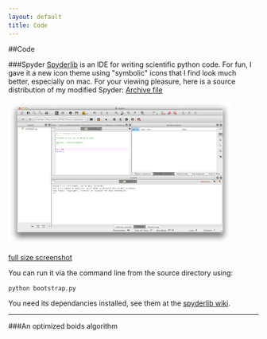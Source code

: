 ```yaml
---
layout: default
title: Code
---
```


##Code

###Spyder
[Spyderlib](http://code.google.com/p/spyderlib/) is an IDE for writing scientific python code. For fun, I gave it a new icon theme using "symbolic" icons that I find look much better, especially on mac. For your viewing pleasure, here is a source distribution of my modified Spyder:  [Archive file](https://dl.dropbox.com/u/6613592/spyder-2.2.0dev.tar.gz)

![Spyder-mac screenshot](img/spyder-mac-min.png)

[full size screenshot](img/spyder-mac.png)

You can run it via the command line from the source directory using:
```bash
python bootstrap.py
```
You need its dependancies installed, see them at the [spyderlib wiki](http://code.google.com/p/spyderlib/wiki/Installation).

***

###An optimized boids algorithm
